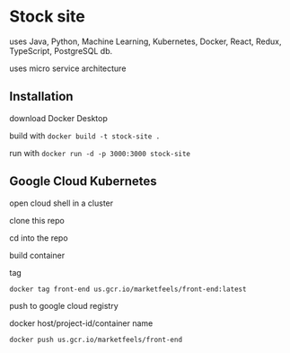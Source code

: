# Stock site

uses Java, Python, Machine Learning, Kubernetes, Docker, React, Redux, TypeScript, PostgreSQL db.

uses micro service architecture

## Installation

download Docker Desktop

build with `docker build -t stock-site .`

run with `docker run -d -p 3000:3000 stock-site`

## Google Cloud Kubernetes

open cloud shell in a cluster

clone this repo

cd into the repo

build container

tag

`docker tag front-end us.gcr.io/marketfeels/front-end:latest`

push to google cloud registry

docker host/project-id/container name

`docker push us.gcr.io/marketfeels/front-end`



